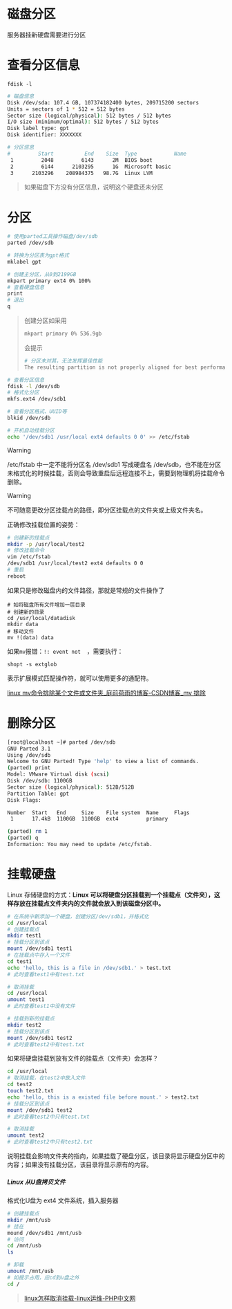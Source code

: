 # 磁盘分区

服务器挂新硬盘需要进行分区

# 查看分区信息

```
fdisk -l
```

```bash
# 磁盘信息
Disk /dev/sda: 107.4 GB, 107374182400 bytes, 209715200 sectors
Units = sectors of 1 * 512 = 512 bytes
Sector size (logical/physical): 512 bytes / 512 bytes
I/O size (minimum/optimal): 512 bytes / 512 bytes
Disk label type: gpt
Disk identifier: XXXXXXX

# 分区信息
#         Start          End    Size  Type            Name
 1         2048         6143      2M  BIOS boot
 2         6144      2103295      1G  Microsoft basic
 3      2103296    208984375   98.7G  Linux LVM
```

> 如果磁盘下方没有分区信息，说明这个硬盘还未分区

# 分区

```bash
# 使用parted工具操作磁盘/dev/sdb
parted /dev/sdb

# 转换为分区表为gpt格式
mklabel gpt

# 创建主分区，从0到2199GB
mkpart primary ext4 0% 100%
# 查看硬盘信息
print
# 退出
q
```

> 创建分区如采用
>
> ```bash
> mkpart primary 0% 536.9gb
> ```
>
> 会提示
>
> ```bash
> # 分区未对其，无法发挥最佳性能
> The resulting partition is not properly aligned for best performance
> ```

```bash
# 查看分区信息
fdisk -l /dev/sdb
# 格式化分区
mkfs.ext4 /dev/sdb1

# 查看分区格式、UUID等
blkid /dev/sdb

# 开机自动挂载分区
echo '/dev/sdb1 /usr/local ext4 defaults 0 0' >> /etc/fstab
```

> [!WARNING]
>
> /etc/fstab 中一定不能将分区名 /dev/sdb1 写成硬盘名 /dev/sdb，也不能在分区未格式化的时候挂载，否则会导致重启后远程连接不上，需要到物理机将挂载命令删除。

> [!WARNING]
>
> 不可随意更改分区挂载点的路径，即分区挂载点的文件夹或上级文件夹名。
>
> 正确修改挂载位置的姿势：
>
> ```bash
> # 创建新的挂载点
> mkdir -p /usr/local/test2
> # 修改挂载命令
> vim /etc/fstab
> /dev/sdb1 /usr/local/test2 ext4 defaults 0 0
> # 重启
> reboot
> ```
>
> 如果只是修改磁盘内的文件路径，那就是常规的文件操作了
>
> ```
> # 如将磁盘所有文件增加一层目录
> # 创建新的目录
> cd /usr/local/datadisk
> mkdir data
> # 移动文件
> mv !(data) data
> ```
>
> 如果`mv`报错：`!: event not  `，需要执行：
>
> ```
> shopt -s extglob
> ```
>
> 表示扩展模式匹配操作符，就可以使用更多的通配符。
>
> [linux mv命令排除某个文件或文件夹_庭前荷雨的博客-CSDN博客_mv 排除](https://blog.csdn.net/motingqian/article/details/84308629)

# 删除分区

```bash
[root@localhost ~]# parted /dev/sdb
GNU Parted 3.1
Using /dev/sdb
Welcome to GNU Parted! Type 'help' to view a list of commands.
(parted) print
Model: VMware Virtual disk (scsi)
Disk /dev/sdb: 1100GB
Sector size (logical/physical): 512B/512B
Partition Table: gpt
Disk Flags:

Number  Start   End     Size    File system  Name     Flags
 1      17.4kB  1100GB  1100GB  ext4         primary

(parted) rm 1
(parted) q
Information: You may need to update /etc/fstab.
```

# 挂载硬盘

Linux 存储硬盘的方式：**Linux 可以将硬盘分区挂载到一个挂载点（文件夹），这样存放在挂载点文件夹内的文件就会放入到该磁盘分区中。**

```bash
# 在系统中新添加一个硬盘，创建分区/dev/sdb1，并格式化
cd /usr/local
# 创建挂载点
mkdir test1
# 挂载分区到该点
mount /dev/sdb1 test1
# 在挂载点中存入一个文件
cd test1
echo 'hello, this is a file in /dev/sdb1.' > test.txt
# 此时查看test1中有test.txt

# 取消挂载
cd /usr/local
umount test1
# 此时查看test1中没有文件

# 挂载到新的挂载点
mkdir test2
# 挂载分区到该点
mount /dev/sdb1 test2
# 此时查看test2中有test.txt
```

如果将硬盘挂载到放有文件的挂载点（文件夹）会怎样？

```bash
cd /usr/local
# 取消挂载，在test2中放入文件
cd test2
touch test2.txt
echo 'hello, this is a existed file before mount.' > test2.txt
# 挂载分区到该点
mount /dev/sdb1 test2
# 此时查看test2中只有test.txt

# 取消挂载
umount test2
# 此时查看test2中只有test2.txt
```

说明挂载会影响文件夹的指向，如果挂载了硬盘分区，该目录将显示硬盘分区中的内容；如果没有挂载分区，该目录将显示原有的内容。

##### Linux 从U盘拷贝文件

格式化U盘为 ext4 文件系统，插入服务器

```bash
# 创建挂载点
mkdir /mnt/usb
# 挂在
mound /dev/sdb1 /mnt/usb
# 访问
cd /mnt/usb
ls

# 卸载
umount /mnt/usb
# 如提示占用，应cd到u盘之外
cd /
```

> [linux怎样取消挂载-linux运维-PHP中文网](https://www.php.cn/linux-487107.html)

